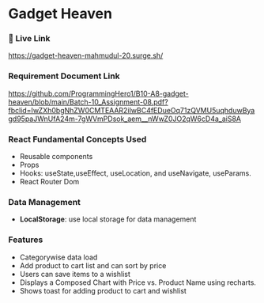 # Gadget Heaven

### 🔗 Live Link

https://gadget-heaven-mahmudul-20.surge.sh/

### Requirement Document Link

https://github.com/ProgrammingHero1/B10-A8-gadget-heaven/blob/main/Batch-10_Assignment-08.pdf?fbclid=IwZXh0bgNhZW0CMTEAAR2iIwBC4fEDueOq71zQVMU5uqhduwByagd95paJWnUfA24m-7gWVmPDsok_aem__nWwZ0JO2qW6cD4a_aiS8A

### React Fundamental Concepts Used

- Reusable components
- Props
- Hooks: useState,useEffect, useLocation, and useNavigate, useParams.
- React Router Dom

### Data Management

- **LocalStorage**: use local storage for data management

### Features

- Categorywise data load
- Add product to cart list and can sort by price
- Users can save items to a wishlist
- Displays a Composed Chart with Price vs. Product Name using recharts.
- Shows toast for adding product to cart and wishlist
